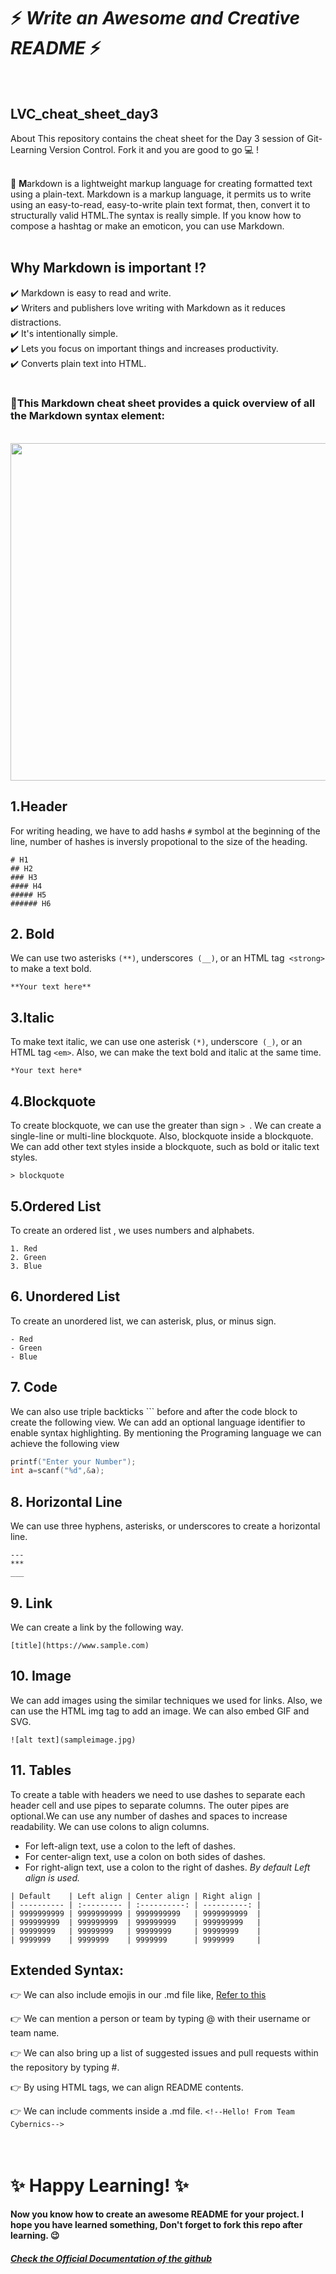 # :zap: *Write an Awesome and Creative README* :zap:
<br>

## LVC_cheat_sheet_day3
About This repository contains the cheat sheet for the Day 3 session of Git-Learning Version Control. Fork it and you are good to go 💻 !<br><br>

:pushpin:
 **M**arkdown is a lightweight markup language for creating formatted text using a plain-text. Markdown is a markup language, it permits us to write using an easy-to-read, easy-to-write plain text format, then, convert it to structurally valid HTML.The syntax is really simple. If you know how to compose a hashtag or make an emoticon, you can use Markdown. 
<br><br> 

## Why Markdown is important :interrobang:
:heavy_check_mark: Markdown is easy to read and write.<br>
:heavy_check_mark: Writers and publishers love writing with Markdown as it reduces distractions.<br>
:heavy_check_mark: It's intentionally simple.<br>
:heavy_check_mark: Lets you focus on important things and increases productivity.<br>
:heavy_check_mark: Converts plain text into HTML.<br>
<br>
### :large_blue_diamond:This Markdown cheat sheet provides a quick overview of all the Markdown syntax element:
<br>

<img src="https://github.com/shweta-laha/experiment/blob/main/Day%203%20Cheatsheet%20(1).gif" width="600" height="540">

## 1.Header
For writing heading, we have to add hashs `#` symbol at the beginning of the line, number of hashes is inversly propotional to the size of the heading. 
```
# H1
## H2
### H3
#### H4
##### H5
###### H6

````
## 2. Bold
We can use two asterisks `(**)`, underscores` (__)`, or an HTML tag` <strong>` to make a text bold.
```
**Your text here**

````


## 3.Italic
To make text italic, we can use one asterisk `(*)`, underscore` (_)`, or an HTML tag `<em>`. Also, we can make the text bold and italic at the same time. 

```
*Your text here*
```


## 4.Blockquote
To create blockquote, we can use the greater than sign `> `. We can create a single-line or multi-line blockquote. Also, blockquote inside a blockquote. We can add other text styles inside a blockquote, such as bold or italic text styles.
```
> blockquote
````

## 5.Ordered List
To create an ordered list , we uses numbers and alphabets.
```
1. Red
2. Green
3. Blue

```

## 6. Unordered List
To create an unordered list, we can asterisk, plus, or minus sign.
```
- Red
- Green
- Blue

```
## 7. Code
We can also use triple backticks ``` before and after the code block to create the following view. We can add an optional language identifier to enable syntax highlighting. By mentioning the Programing language we can achieve the following view

``` C
printf("Enter your Number");
int a=scanf("%d",&a);

```

## 8. Horizontal Line
We can use three hyphens, asterisks, or underscores to create a horizontal line.
```
---
***
___
```
## 9. Link
We can create a link by the following way.
```
[title](https://www.sample.com)
```
## 10. Image
We can add images using the similar techniques we used for links. Also, we can use the HTML img tag to add an image. We can also embed GIF and SVG.
```
![alt text](sampleimage.jpg)
```
## 11. Tables
To create a table with headers we need to use dashes to separate each header cell and use pipes to separate columns. The outer pipes are optional.We can use any number of dashes and spaces to increase readability. We can use colons to align columns. 
- For left-align text, use a colon to the left of dashes. 
- For center-align text, use a colon on both sides of dashes. 
- For right-align text, use a colon to the right of dashes.
*By default Left align is used.*
````
| Default    | Left align | Center align | Right align |
| ---------- | :--------- | :----------: | ----------: |
| 9999999999 | 9999999999 | 9999999999   | 9999999999  |
| 999999999  | 999999999  | 999999999    | 999999999   |
| 99999999   | 99999999   | 99999999     | 99999999    |
| 9999999    | 9999999    | 9999999      | 9999999     |

````
## Extended Syntax:
:point_right: We can also include emojis in our .md file like,
[Refer to this](https://www.webfx.com/tools/emoji-cheat-sheet/)


:point_right: We can mention a person or team by typing @ with their username or team name.

:point_right: We can also bring up a list of suggested issues and pull requests within the repository by typing #.

:point_right: By using HTML tags, we can align README contents.

:point_right: We can include comments inside a .md file. ` <!--Hello! From Team Cybernics--> `
<br><br><br>

# :sparkles: Happy Learning! :sparkles:
#### Now you know how to create an awesome README for your project. I hope you have learned something, Don't forget to fork this repo after learning. :wink:
##### [Check the Official Documentation of the github](https://docs.github.com/en/github/writing-on-github/getting-started-with-writing-and-formatting-on-github/basic-writing-and-formatting-syntax)

